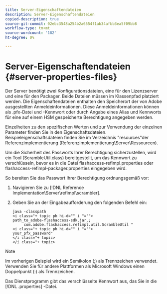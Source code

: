 ```yaml
---
title: Server-Eigenschaftendateien
description: Server-Eigenschaftendateien
copied-description: true
source-git-commit: 02ebc3548a254b2a6554f1ab34afbb3ea5f09bb8
workflow-type: tm+mt
source-wordcount: '182'
ht-degree: 0%

---
```


# Server-Eigenschaftendateien {#server-properties-files}

Der Server benötigt zwei Konfigurationsdateien, eine für den Lizenzserver und eine für den Packager. Beide Dateien müssen im Klassenpfad platziert werden. Die Eigenschaftendateien enthalten den Speicherort der von Adobe ausgestellten Anmeldeinformationen. Diese Anmeldeinformationen können als .pfx-Datei und -Kennwort oder durch Angabe eines Alias und Kennworts für eine auf einem HSM gespeicherte Berechtigung angegeben werden.

Einzelheiten zu den spezifischen Werten und zur Verwendung der einzelnen Parameter finden Sie in den Eigenschaftsdateien. Beispieleigenschaftsdateien finden Sie im Verzeichnis &quot;resources&quot;der Referenzimplementierung (Referenzimplementierung\Server\Ressourcen).

Um die Sicherheit des Passworts Ihrer Berechtigung sicherzustellen, wird ein Tool (ScrambleUtil.class) bereitgestellt, um das Kennwort zu verschlüsseln, bevor es in die Datei flashaccess-refimpl.properties oder flashaccess-refimpl-packager.properties eingegeben wird.

So bereiten Sie das Passwort Ihrer Berechtigung ordnungsgemäß vor:

1. Navigieren Sie zu [!DNL Reference Implementation\Server\refimpl\scrambler].
1. Geben Sie an der Eingabeaufforderung den folgenden Befehl ein:

   ```
   java -classpath  
   <i class="+ topic ph hi-d="" i "="">
   path_to_adobe-flashaccess-sdk.jar.; 
        com.adobe.flashaccess.refimpl.util.ScrambleUtil " 
   <i class="+ topic ph hi-d="" i "="">
   your_pfx_password" 
   </i class="+ topic> 
   </i class="+ topic>
   ```

>[!NOTE]
>
>Im vorherigen Beispiel wird ein Semikolon (;) als Trennzeichen verwendet. Verwenden Sie für andere Plattformen als Microsoft Windows einen Doppelpunkt (:) als Trennzeichen.

Das Dienstprogramm gibt das verschlüsselte Kennwort aus, das Sie in die [!DNL .properties] -Datei.
